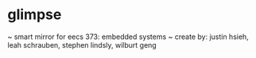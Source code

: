 # glimpse

~ smart mirror for eecs 373: embedded systems
~ create by: justin hsieh, leah schrauben, stephen lindsly, wilburt geng
